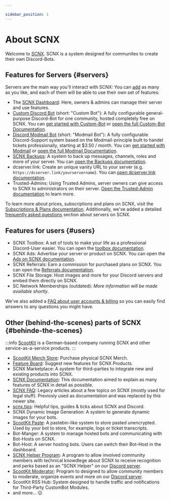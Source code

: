 ```yaml
---

sidebar_position: 1
---
```


# About SCNX

Welcome to [SCNX](https://scnx.xyz). SCNX is a system designed for communites to create their own Discord-Bots.

## Features for Servers {#servers}

Servers are the main way you'll interact with SCNX: You can [add](./../setup) as many as you like, and each of them will
be able to use their own set of features:

* The [SCNX Dashboard](https://scnx.app): Here, owners & admins can manage their server and use features.
* [Custom Discord Bot](https://scnx.xyz/bot) (short: "Custom Bot"): A fully configurable general-purpose Discord-Bot for
  one community, hosted completely free on SCNX. You can [get started with Custom-Bot](./../custom-bot)
  or [open the full Custom-Bot Documentation](./../custom-bot/intro).
* [Discord Modmail Bot](https://modmail.net) (short: "Modmail Bot"): A fully configurable Discord-Support system based
  on the Modmail-principle built to handel tickets professionally, starting at $3.50 / month. You
  can [get started with Modmail](./../modmail) or [open the full Modmail Documentation](./../modmail/intro).
* [SCNX Backups](https://scnx.xyz/backups): A system to back up messages, channels, roles and more of your server. You
  can [open the Backups documentation](./guilds/backups).
* dcserver.link: Create an unique vanity URL to your server (e.g. `https://dcserver.link/yourservername`). You
  can [open dcserver.link documentation](./guilds/dcserver-link).
* Trusted-Admins: Using Trusted Admins, server owners can give access to SCNX to administrators on their
  server. [Open the Trusted-Admin documentation](./guilds/trusted-admins.md) to learn more.

To learn more about prices, subscriptions and plans on SCNX, visit
the [Subscriptions & Plans documentation](./guilds/plans). Additionally, we've added a
detailed [frequently asked questions](./guilds/faq) section about servers on SCNX.

## Features for users {#users}

* SCNX Toolbox: A set of tools to make your life as a professional Discord-User easier. You can open
  the [toolbox documentation](./account-and-billing/toolbox).
* SCNX Ads: Advertise your server or product on SCNX. You can open
  the [Ads on SCNX documentation](./account-and-billing/ads).
* SCNX Referrals: Earn a commission for purchased plans on SCNX. You can open
  the [Referrals documentation](./account-and-billing/referrals).
* SCNX File Storage: Host images and more for your Discord servers and embed them directly on SCNX.
* SC Network Memberships (outdated): *More information will be made available shortly*.

We've also added a [FAQ about user accounts & billing](./account-and-billing/faq) so you can easily find answers to any
questions you might have.

## Other (behind-the-scenes) parts of SCNX {#behinde-the-scenes}

:::info
[ScootKit](https://scootkit.net) is a German-based company running SCNX and other service-as-a-service products.
:::

* [ScootKit Merch Store](https://scnx.app/user/merch): Purchase physical SCNX Merch.
* [Feature Board](https://features.sc-network.net): Suggest new features for SCNX Products.
* SCNX Marketplace: A system for third-parties to integrate new and existing products into SCNX.
* [SCNX Documentation](/): This documentation aimed to explain as many features of SCNX in detail as possible.
* [SCNX FAQ](https://faq.scnx.app): Legacy articles about a few topics on SCNX (mostly used for legal stuff). Previosly
  used as documentation and was replaced by this newer site.
* [scnx.tips](https://scnx.tips): Helpful tips, guides & ticks about SCNX and Discord.
* SCNX Dynamic Image Generation: A system to generate dynamic images for your bots.
* [ScootKit Paste](https://paste.scootkit.net): A pastebin-like system to store pasted unencrypted. Used by your bot to
  store, for example, logs or ticket transcripts.
* Bot-Manger: A system to manage hosted bots and communicating with Bot-Hosts on SCNX.
* Bot-Host: A server hosting bots. Users can switch their Bot-Host in the dashboard.
* [SCNX Helper Program](https://scnx.app/user/helper-application): A program to allow involved community members with
  technical knowdlege about SCNX to
  receive recognition and perks based as an "SCNX Helper" on our [Discord server](https://scootk.it/dc).
* [ScootKit Moderator](https://scnx.app/user/moderator-application): Program to designed to allow community members to
  moderate, organize events and more on our [Discord server](https://scootk.it/dc).
* ScootKit RSS Hub: System designed to handle traffic and notifications for Third-Party CustomBot Modules.
* and more… :wink: